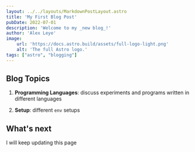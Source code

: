 ```yaml
---
layout: ../../layouts/MarkdownPostLayout.astro
title: 'My First Blog Post'
pubDate: 2022-07-01
description: 'Welcome to my _new blog_!'
author: 'Alex Leye'
image:
    url: 'https://docs.astro.build/assets/full-logo-light.png'
    alt: 'The full Astro logo.'
tags: ["astro", "blogging"]
---
```

## Blog Topics

1. **Programming Languages**: discuss experiments and programs written in different languages  

2. **Setup**: different `env` setups

## What's next

I will keep updating this page